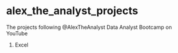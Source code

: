 # alex_the_analyst_projects
The projects following @AlexTheAnalyst Data Analyst Bootcamp on YouTube

1. Excel
